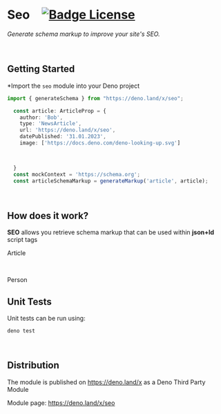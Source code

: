 # Seo   [![Badge License]][License]

*Generate schema markup to improve your site's SEO.*

<br>

## Getting Started

*Import the `seo` module into your Deno project

```ts
import { generateSchema } from "https://deno.land/x/seo";

  const article: ArticleProp = {
    author: 'Bob',
    type: 'NewsArticle',
    url: 'https://deno.land/x/seo',
    datePublished: '31.01.2023',
    image: ['https://docs.deno.com/deno-looking-up.svg']


    
  }
  const mockContext = 'https://schema.org';
  const articleSchemaMarkup = generateMarkup('article', article);

```
    
<br>

## How does it work?

**SEO** allows you retrieve schema markup that can be used within **json+ld** script tags

Article

<br>

Person

## Unit Tests

Unit tests can be run using:

```shell
deno test
```

<br>

## Distribution

The module is published on https://deno.land/x as a Deno Third Party Module

Module page:
https://deno.land/x/seo


<!----------------------------------------------------------------------------->

[License]: LICENSE


<!----------------------------------[ Badges ]--------------------------------->

[Badge License]: https://img.shields.io/badge/License-MIT-ac8b11.svg?style=for-the-badge&labelColor=yellow
